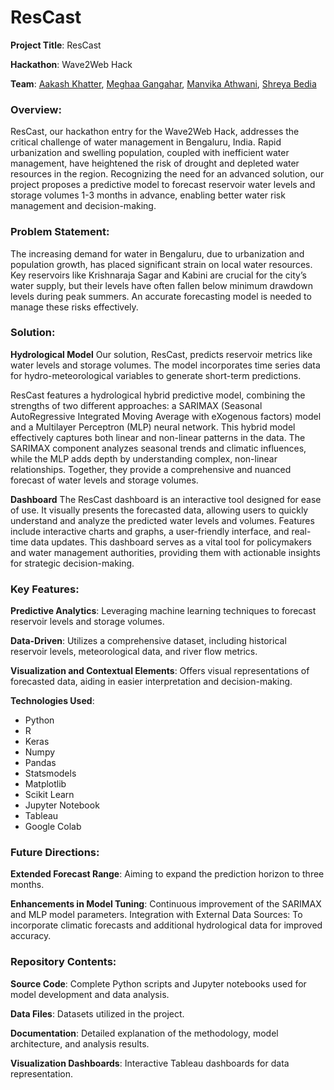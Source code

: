 # ResCast

**Project Title**: ResCast

**Hackathon**: Wave2Web Hack

**Team**: [Aakash Khatter](https://www.linkedin.com/in/aakashkhatter/), [Meghaa Gangahar](https://www.linkedin.com/in/meghaa-gangahar-888b13118/), [Manvika Athwani](https://www.linkedin.com/in/manvika-athwani-a44aa8a1/), [Shreya Bedia](https://www.linkedin.com/in/shreya-bedia/)

### Overview:

ResCast, our hackathon entry for the Wave2Web Hack, addresses the critical challenge of water management in Bengaluru, India. Rapid urbanization and swelling population, coupled with inefficient water management, have heightened the risk of drought and depleted water resources in the region. Recognizing the need for an advanced solution, our project proposes a predictive model to forecast reservoir water levels and storage volumes 1-3 months in advance, enabling better water risk management and decision-making.

### Problem Statement:

The increasing demand for water in Bengaluru, due to urbanization and population growth, has placed significant strain on local water resources. Key reservoirs like Krishnaraja Sagar and Kabini are crucial for the city’s water supply, but their levels have often fallen below minimum drawdown levels during peak summers. An accurate forecasting model is needed to manage these risks effectively.

### Solution:

**Hydrological Model**
Our solution, ResCast, predicts reservoir metrics like water levels and storage volumes. The model incorporates time series data for hydro-meteorological variables to generate short-term predictions.

ResCast features a hydrological hybrid predictive model, combining the strengths of two different approaches: a SARIMAX (Seasonal AutoRegressive Integrated Moving Average with eXogenous factors) model and a Multilayer Perceptron (MLP) neural network. This hybrid model effectively captures both linear and non-linear patterns in the data. The SARIMAX component analyzes seasonal trends and climatic influences, while the MLP adds depth by understanding complex, non-linear relationships. Together, they provide a comprehensive and nuanced forecast of water levels and storage volumes.

**Dashboard**
The ResCast dashboard is an interactive tool designed for ease of use. It visually presents the forecasted data, allowing users to quickly understand and analyze the predicted water levels and volumes. Features include interactive charts and graphs, a user-friendly interface, and real-time data updates. This dashboard serves as a vital tool for policymakers and water management authorities, providing them with actionable insights for strategic decision-making.

### Key Features:

**Predictive Analytics**: Leveraging machine learning techniques to forecast reservoir levels and storage volumes.

**Data-Driven**: Utilizes a comprehensive dataset, including historical reservoir levels, meteorological data, and river flow metrics.

**Visualization and Contextual Elements**: Offers visual representations of forecasted data, aiding in easier interpretation and decision-making.

**Technologies Used**:

-   Python
-   R
-   Keras
-   Numpy
-   Pandas
-   Statsmodels
-   Matplotlib
-   Scikit Learn
-   Jupyter Notebook
-   Tableau
-   Google Colab

### Future Directions:

**Extended Forecast Range**: Aiming to expand the prediction horizon to three months.

**Enhancements in Model Tuning**: Continuous improvement of the SARIMAX and MLP model parameters.
Integration with External Data Sources: To incorporate climatic forecasts and additional hydrological data for improved accuracy.

### Repository Contents:

**Source Code**: Complete Python scripts and Jupyter notebooks used for model development and data analysis.

**Data Files**: Datasets utilized in the project.

**Documentation**: Detailed explanation of the methodology, model architecture, and analysis results.

**Visualization Dashboards**: Interactive Tableau dashboards for data representation.
